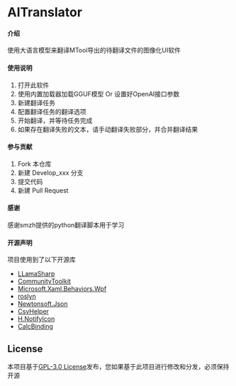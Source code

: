 # AITranslator

#### 介绍
使用大语言模型来翻译MTool导出的待翻译文件的图像化UI软件

#### 使用说明
1.  打开此软件
2.  使用内置加载器加载GGUF模型 Or 设置好OpenAI接口参数
3.  新建翻译任务
4.  配置翻译任务的翻译选项
5.  开始翻译，并等待任务完成
6.  如果存在翻译失败的文本，请手动翻译失败部分，并合并翻译结果

#### 参与贡献
1.  Fork 本仓库
2.  新建 Develop_xxx 分支
3.  提交代码
4.  新建 Pull Request

#### 感谢
感谢smzh提供的python翻译脚本用于学习

#### 开源声明
项目使用到了以下开源库
- [LLamaSharp](https://github.com/SciSharp/LLamaSharp)
- [CommunityToolkit](https://github.com/CommunityToolkit/dotnet)
- [Microsoft.Xaml.Behaviors.Wpf](https://github.com/Microsoft/XamlBehaviorsWpf)
- [roslyn](https://github.com/dotnet/roslyn)
- [Newtonsoft.Json](https://github.com/JamesNK/Newtonsoft.Json)
- [CsvHelper](https://github.com/JoshClose/CsvHelper)
- [H.NotifyIcon](https://github.com/HavenDV/H.NotifyIcon)
- [CalcBinding](https://github.com/Alex141/CalcBinding)

## License
本项目基于[GPL-3.0 License](LICENSE)发布，您如果基于此项目进行修改和分发，必须保持开源
